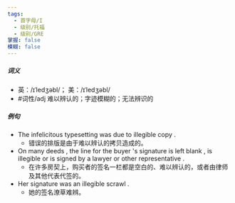 ```yaml
---
tags:
  - 首字母/I
  - 级别/托福
  - 级别/GRE
掌握: false
模糊: false
---
```

##### 词义
- 英：/ɪˈledʒəbl/； 美：/ɪˈledʒəbl/
- #词性/adj  难以辨认的；字迹模糊的；无法辨识的
##### 例句
- The infelicitous typesetting was due to illegible copy .
	- 错误的排版是由于难以辨认的拷贝造成的。
- On many deeds , the line for the buyer 's signature is left blank , is illegible or is signed by a lawyer or other representative .
	- 在许多房契上，购买者的签名一栏都是空白的、难以辨认的，或者由律师及其他代表代签的。
- Her signature was an illegible scrawl .
	- 她的签名潦草难辨。
